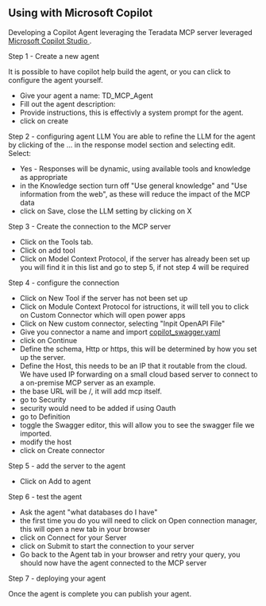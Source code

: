 ## Using with Microsoft Copilot

Developing a Copilot Agent leveraging the Teradata MCP server leveraged [Microsoft Copilot Studio ](https://copilotstudio.microsoft.com/).

Step 1 - Create a new agent

It is possible to have copilot help build the agent, or you can click to configure the agent yourself.
- Give your agent a name:  TD_MCP_Agent
- Fill out the agent description: 
- Provide instructions, this is effectivly a system prompt for the agent.
- click on create

Step 2 - configuring agent LLM
You are able to refine the LLM for the agent by clicking of the ... in the response model section and selecting edit. Select:
- Yes - Responses will be dynamic, using available tools and knowledge as appropriate
- in the Knowledge section turn off "Use general knowledge" and "Use information from the web", as these will reduce the impact of the MCP data
- click on Save, close the LLM setting by clicking on X

Step 3 - Create the connection to the MCP server
- Click on the Tools tab. 
- Click on add tool
- Click on Model Context Protocol, if the server has already been set up you will find it in this list and go to step 5, if not step 4 will be required


Step 4 - configure the connection
- Click on New Tool if the server has not been set up
- Click on Module Context Protocol for istructions, it will tell you to click on Custom Connector which will open power apps
- Click on New custom connector, selecting "Inpit OpenAPI File"
- Give you connector a name and import [copilot_swagger.yaml](/test/Copilot_Agent/copilot_swagger.yaml)
- click on Continue
- Define the schema, Http or https, this will be determined by how you set up the server.
- Define the Host, this needs to be an IP that it routable from the cloud.  We have used IP forwarding on a small cloud based server to connect to a on-premise MCP server as an example.
- the base URL will be /, it will add mcp itself.
- go to Security
- security would need to be added if using Oauth
- go to Definition
- toggle the Swagger editor, this will allow you to see the swagger file we imported.
- modify the host
- click on Create connector

Step 5 - add the server to the agent
- Click on Add to agent

Step 6 - test the agent
- Ask the agent "what databases do I have"
- the first time you do you will need to click on Open connection manager, this will open a new tab in your browser 
- click on Connect for your Server
- click on Submit to start the connection to your server
- Go back to the Agent tab in your browser and retry your query, you should now have the agent connected to the MCP server

Step 7 - deploying your agent

Once the agent is complete you can publish your agent.

